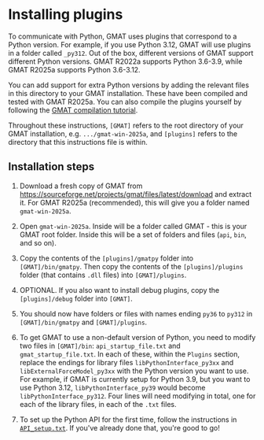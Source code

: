 # Installing plugins

To communicate with Python, GMAT uses plugins that correspond to a Python version. For example, if you use Python 3.12, 
GMAT will use plugins in a folder called `_py312`. Out of the box, different versions of GMAT support different Python 
versions. GMAT R2022a supports Python 3.6-3.9, while GMAT R2025a supports Python 3.6-3.12.

You can add support for extra Python versions by adding the relevant files in this directory to your GMAT installation. 
These have been compiled and tested with GMAT R2025a. You can also compile the plugins yourself by following the [GMAT 
compilation tutorial](https://gmat.atlassian.net/wiki/spaces/GW/pages/380273355/Compiling+GMAT+CMake+Build+System).

Throughout these instructions, `[GMAT]` refers to the root directory of your GMAT installation, e.g. 
`.../gmat-win-2025a`, and `[plugins]` refers to the directory that this instructions file is within.

## Installation steps

1) Download a fresh copy of GMAT from https://sourceforge.net/projects/gmat/files/latest/download and extract it. For 
GMAT R2025a (recommended), this will give you a folder named `gmat-win-2025a`.
 
2) Open `gmat-win-2025a`. Inside will be a folder called GMAT - this is your GMAT root folder. Inside this will be a set
of folders and files (`api`, `bin`, and so on).

3) Copy the contents of the `[plugins]/gmatpy` folder into `[GMAT]/bin/gmatpy`. Then copy the contents of the 
`[plugins]/plugins` folder (that contains `.dll` files) into `[GMAT]/plugins`.

4) OPTIONAL. If you also want to install debug plugins, copy the `[plugins]/debug` folder into `[GMAT]`.
   
5) You should now have folders or files with names ending `py36` to `py312` in `[GMAT]/bin/gmatpy` and `[GMAT]/plugins`.

6) To get GMAT to use a non-default version of Python, you need to modify two files in `[GMAT]/bin`: 
`api_startup_file.txt` and `gmat_startup_file.txt`. In each of these, within the `Plugins` section, replace the endings 
for library files `libPythonInterface_py3xx` and `libExternalForceModel_py3xx` with the Python version you want to use. 
For example, if GMAT is currently setup for Python 3.9, but you want to use Python 3.12, `libPythonInterface_py39` would
become `libPythonInterface_py312`. Four lines will need modifying in total, one for each of the library files, in each 
of the `.txt` files.

7) To set up the Python API for the first time, follow the instructions in [`API_setup.txt`](API_setup.txt). If you've 
already done that, you're good to go!
